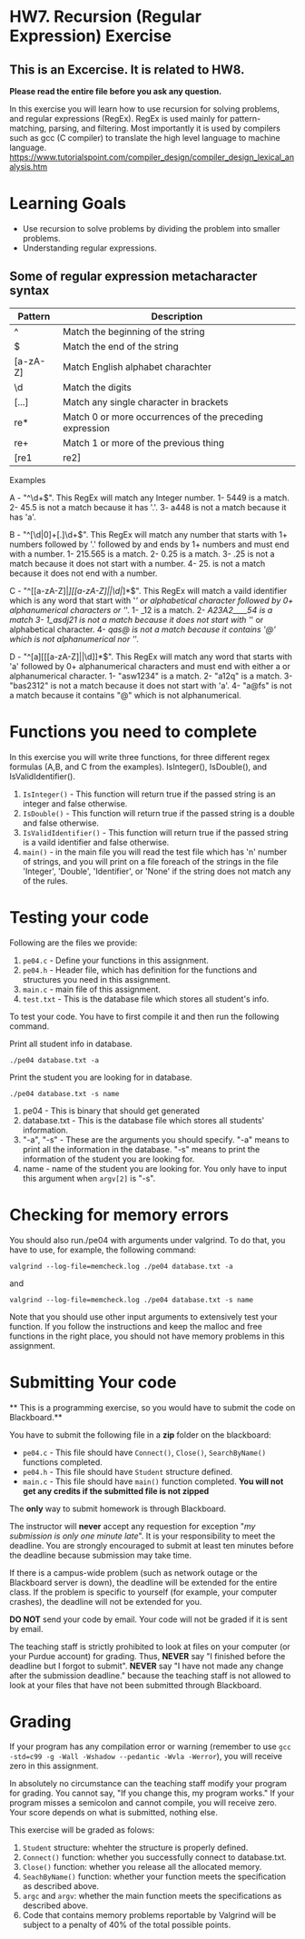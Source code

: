 # HW7. Recursion (Regular Expression) Exercise
## This is an Excercise. It is related to HW8.

<strong>Please read the entire file before you ask any question.</strong><br>

In this exercise you will learn how to use recursion for solving problems, and regular expressions (RegEx). RegEx is used mainly for pattern-matching, parsing, and filtering. Most importantly it is used by compilers such as gcc (C compiler) to translate the high level language to machine language. https://www.tutorialspoint.com/compiler_design/compiler_design_lexical_analysis.htm


# Learning Goals
* Use recursion to solve problems by dividing the problem into smaller problems.
* Understanding regular expressions.


## Some of regular expression metacharacter syntax 
|    Pattern    |               Description                              |  
| ------------- | ------------------------------------------------------ |
|       ^       | Match the beginning of the string                      | 
|       $       | Match the end of the string                            |
|  \[a-zA-Z]    | Match English alphabet charachter                      |
|      \d	      | Match the digits                                       |
|    \[...]	    | Match any single character in brackets                 |
|      re*	    | Match 0 or more occurrences of the preceding expression|
|      re+	    | Match 1 or more of the previous thing                  |
| \[re1|re2]    | Match either expression re1 or re2                     |

Examples

A - "^\\d+$". This RegEx will match any Integer number.
	1- 5449 is a match.
	2- 45.5 is not a match because it has '.'.
	3- a448 is not a match because it has 'a'.
	
B - "^\[\\d|0]+\[.]\\d+$". This RegEx will match any number that starts with 1+ numbers followed by '.' followed by and ends by 1+ numbers and must end with a number.
	1- 215.565 is a match.
	2- 0.25 is a match.
	3- .25 is not a match because it does not start with a number.
	4- 25. is not a match because it does not end with a number.

C - "^\[\[a-zA-Z]|_]\[\[a-zA-Z]||\\d|_]*$". This RegEx will match a vaild identifier which is any word that start with '_' or alphabetical character followed by 0+ alphanumerical characters or '_'. 
	1- _12 is a match.
	2- _A23A2____54 is a match
	3- 1_asdj21 is not a match because it does not start with '_' or alphabetical character. 
	4- _qas@ is not a match because it contains '@' which is not alphanumerical nor '_'.
	
D - "^\[a]\[\[\[a-zA-Z]||\\d]]*$". This RegEx will match any word that starts with 'a' followed by 0+ alphanumerical characters and must end with either a or alphanumerical character. 
	1- "asw1234" is a match.
	2- "a12q" is a match.
	3- "bas2312" is not a match because it does not start with 'a'.
	4- "a@fs" is not a match because it contains "@" which is not alphanumerical.




# Functions you need to complete
In this exercise you will write three functions, for three different regex formulas (A,B, and C from the examples). IsInteger(), IsDouble(), and IsValidIdentifier().


1. `IsInteger()` - This function will return true if the passed string is an integer and false otherwise.
2. `IsDouble()` - This function will return true if the passed string is a double and false otherwise.
3. `IsValidIdentifier()` - This function will return true if the passed string is a vaild identifier and false otherwise.
4. `main()` - in the main file you will read the test file which has 'n' number of strings, and you will print on a file foreach of the strings in the file 'Integer', 'Double', 'Identifier', or 'None' if the string does not match any of the rules.


# Testing your code
Following are the files we provide:
1. `pe04.c` - Define your functions in this assignment.
2. `pe04.h` - Header file, which has definition for the functions and structures you need in this assignment.
3. `main.c` - main file of this assignment.
4. `test.txt` - This is the database file which stores all student's info.


To test your code. You have to first compile it and then run the following command.

Print all student info in database.
```
./pe04 database.txt -a
```
Print the student you are looking for in database.
```
./pe04 database.txt -s name
```
1. pe04 - This is binary that should get generated
2. database.txt - This is the database file which stores all students' information.
3. "-a", "-s" - These are the arguments you should specify. "-a" means to print all the information in the database. "-s" means to print the information of the student you are looking for. 
4. name - name of the student you are looking for. You only have to input this argument when `argv[2]` is "-s".

# Checking for memory errors
You should also run./pe04 with arguments under valgrind. To do that, you have to use, for example, the following command:
```
valgrind --log-file=memcheck.log ./pe04 database.txt -a
```
and
```
valgrind --log-file=memcheck.log ./pe04 database.txt -s name
```
Note that you should use other input arguments to extensively test your function. If you follow the instructions and keep the malloc and free functions in the right place, you should not have memory problems in this assignment.


# Submitting Your code
** This is a programming exercise, so you would have to submit the code on Blackboard.**

You have to submit the following file in a <strong>zip</strong> folder on the blackboard:
* `pe04.c` - This file should have `Connect()`, `Close()`, `SearchByName()` functions completed.
* `pe04.h` - This file should have `Student` structure defined.
* `main.c` - This file should have `main()` function completed.
<strong>You will not get any credits if the submitted file is not zipped</strong>

The **only** way to submit homework is through Blackboard.

The instructor will **never** accept any requestion for exception "*my
submission is only one minute late*".  It is your responsibility to
meet the deadline.  You are strongly encouraged to submit at least ten
minutes before the deadline because submission may take time.

If there is a campus-wide problem (such as network outage or the
Blackboard server is down), the deadline will be extended for the
entire class. If the problem is specific to yourself (for example,
your computer crashes), the deadline will not be extended for
you.

**DO NOT** send your code by email. Your code will not be graded
  if it is sent by email.

The teaching staff is strictly prohibited to look at files on your
computer (or your Purdue account) for grading. Thus, **NEVER** say "I
finished before the deadline but I forgot to submit".  **NEVER** say "I have
not made any change after the submission deadline." because the
teaching staff is not allowed to look at your files that have not been
submitted through Blackboard.

# Grading
If your program has any compilation error or warning (remember to use
`gcc -std=c99 -g -Wall -Wshadow --pedantic -Wvla -Werror`), you will
receive zero in this assignment.

In absolutely no circumstance can the teaching staff modify your
program for grading.  You cannot say, "If you change this, my program
works." If your program misses a semicolon and cannot compile, you
will receive zero.  Your score depends on what is submitted, nothing
else.

This exercise will be graded as folows:
1. `Student` structure: whehter the structure is properly defined.
2. `Connect()` function: whether you successfully connect to database.txt.
3. `Close()` function: whether you release all the allocated memory.
4. `SeachByName()` function: whether your function meets the specification as described above. 
5. `argc` and `argv`: whether the main function meets the specifications as described above.
6.  Code that contains memory problems reportable by Valgrind will be subject to a penalty of 40% of the total possible points.
